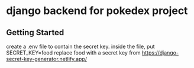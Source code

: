 # django backend for pokedex project

## Getting Started

create a .env file to contain the secret key.
inside the file, put SECRET_KEY=food
replace food with a secret key from https://django-secret-key-generator.netlify.app/
